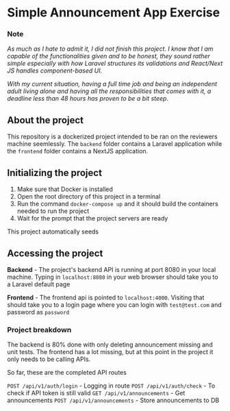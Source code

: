 # Simple Announcement App Exercise

### Note
*As much as I hate to admit it, I did not finish this project. I know that I am capable of the functionalities given and to be honest, they sound rather simple especially with how Laravel structures its validations and React/Next JS handles component-based UI.*

*With my current situation, having a full time job and being an independent adult living alone and having all the responsibilities that comes with it, a deadline less than 48 hours has proven to be a bit steep.*

## About the project
This repository is a dockerized project intended to be ran on the reviewers machine seemlessly. The `backend` folder contains a Laravel application while the `frontend` folder contains a NextJS application.

## Initializing the project
1. Make sure that Docker is installed
2. Open the root directory of this project in a terminal
3. Run the command `docker-compose up` and it should build the containers needed to run the project
4. Wait for the prompt that the project servers are ready

This project automatically seeds

## Accessing the project
**Backend** - The project's backend API is running at port 8080 in your local machine. Typing in `localhost:8080` in your web browser should take you to a Laravel default page

**Frontend** - The frontend api is pointed to `localhost:4000`. Visiting that should take you to a login page where you can login with `test@test.com` and password as `password`

### Project breakdown
The backend is 80% done with only deleting announcement missing and unit tests. The frontend has a lot missing, but at this point in the project it only needs to be calling APIs.

So far, these are the completed API routes

`POST /api/v1/auth/login` - Logging in route
`POST /api/v1/auth/check` - To check if API token is still valid
`GET /api/v1/announcements` - Get announcements
`POST /api/v1/announcements` - Store announcements to DB
